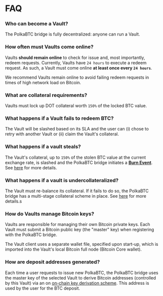 
# FAQ
### Who can become a Vault?
The PolkaBTC bridge is fully decentralized: anyone can run a Vault. 

### How often must Vaults come online?
Vaults **should remain online** to check for issue and, most importantly, redeem requests. 
Currently, Vaults have ``24 hours`` to execute a redeem request.
As such, a Vault must come online **at least once every ``24 hours``**.

We recommend Vaults remain online to avoid failing redeem requests in times of high network load on Bitcoin. 

### What are collateral requirements?

Vaults must lock up DOT collateral worth ``150%`` of the locked BTC value. 

### What happens if a Vault fails to redeem BTC?
The Vault will be slashed based on its SLA and the user can (i) chose to retry with another Vault or (ii) claim the Vault's collateral.
### What happens if a vault steals?
The Vault's collateral, up to ``150%`` of the stolen BTC value at the current exchange rate, is slashed and the PolkaBTC bridge initiates a [**Burn Event**](/overview?id=burn-event-restoring-a-11-physical-peg).
See [here](/vault/overview?id=collateral) for more details.
### What happens if a vault is undercollateralized?
The Vault must re-balance its collateral. If it fails to do so, the PolkaBTC bridge has a multi-stage collateral scheme in place. See [here](/vault/overview?id=over-collateralization) for more details.s

### How do Vaults manage Bitcoin keys?
Vaults are responsible for managing their own Bitcoin private keys. 
Each Vault must submit a Bitcoin public key (the "master" key) when registering with the PolkaBTC bridge.

The Vault client uses a separate wallet file, specified upon start-up, which is imported into the Vault's local Bitcoin full node (Bitcoin Core wallet). 
### How are deposit addresses generated?
Each time a user requests to issue new PolkaBTC, the PolkaBTC bridge uses the master key of the selected Vault to derive Bitcoin addresses (controlled by this Vault) via an on [on-chain key derivation scheme](https://interlay.gitlab.io/polkabtc-spec/security_performance/security-analysis.html). This address is used by the user for the BTC deposit. 
